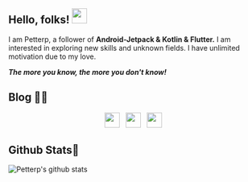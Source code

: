 ## Hello, folks! <img src="https://raw.githubusercontent.com/MartinHeinz/MartinHeinz/master/wave.gif" width="30px">

I am Petterp, a follower of **Android-Jetpack & Kotlin & Flutter.** I am interested in exploring new skills and unknown fields. I have unlimited motivation due to my love. 

***The more you know, the more you don't know!***



## Blog 👨‍💻‍



<p align='center'>
<a href="https://petterp.blog.csdn.net"><img height="30" src="https://tva1.sinaimg.cn/large/007S8ZIlgy1gik6ctjaapj302p011mwy.jpg"></a>&nbsp;&nbsp;
<a href="https://juejin.im/user/3491704662136541"><img height="30" src="https://tva1.sinaimg.cn/large/007S8ZIlgy1gik6fyt5mtj303g01jgle.jpg"></a>&nbsp;&nbsp;
<a href="https://www.jianshu.com/u/c34da5f33210"><img height="30" src="https://tva1.sinaimg.cn/large/007S8ZIlgy1gik6gzituvj302e01edfm.jpg"></a>&nbsp;&nbsp;
</p>


## Github Stats🐬

![Petterp's github stats](https://github-readme-stats.vercel.app/api?username=Petterpx&show_icons=true&theme=radical)

